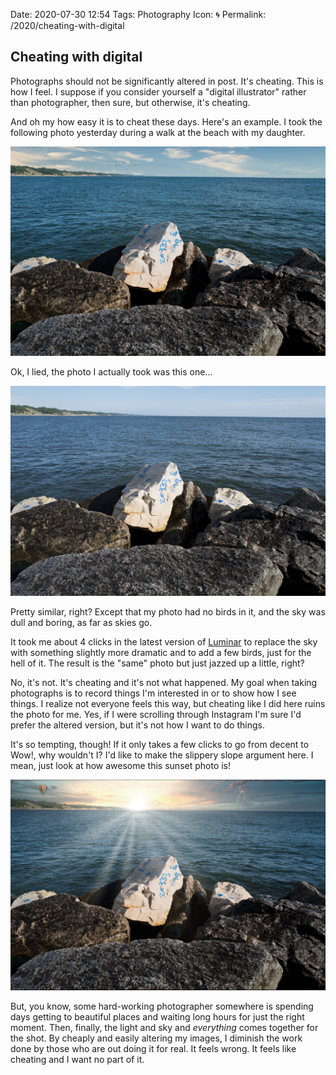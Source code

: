 Date: 2020-07-30 12:54
Tags: Photography
Icon: 🌀
Permalink: /2020/cheating-with-digital

## Cheating with digital

Photographs should not be significantly altered in post. It's cheating. This is how I feel. I suppose if you consider yourself a  "digital illustrator" rather than photographer, then sure, but otherwise, it's cheating.

And oh my how easy it is to cheat these days. Here's an example. I took the following photo yesterday during a walk at the beach with my daughter.

![](/_img/2020/2020-07-29-L1010839-edit.jpg)

Ok, I lied, the photo I actually took was this one...

![](/_img/2020/2020-07-29-L1010839-orig.jpg)

Pretty similar, right? Except that my photo had no birds in it, and the sky was dull and boring, as far as skies go.

It took me about 4 clicks in the latest version of [Luminar](https://skylum.com/luminar) to replace the sky with something slightly more dramatic and to add a few birds, just for the hell of it. The result is the "same" photo but just jazzed up a little, right?

No, it's not. It's cheating and it's not what happened. My goal when taking photographs is to record things I'm interested in or to show how I see things. I realize not everyone feels this way, but cheating like I did here ruins the photo for me. Yes, if I were scrolling through Instagram I'm sure I'd prefer the altered version, but it's not how I want to do things.

It's so tempting, though! If it only takes a few clicks to go from decent to Wow!, why wouldn't I? I'd like to make the slippery slope argument here. I mean, just look at how awesome this sunset photo is!

![KaBlamWOW!](/_img/2020/2020-07-30-sky-wow.jpg)

But, you know, some hard-working photographer somewhere is spending days getting to beautiful places and waiting long hours for just the right moment. Then, finally, the light and sky and *everything* comes together for the shot. By cheaply and easily altering my images, I diminish the work done by those who are out doing it for real. It feels wrong. It feels like cheating and I want no part of it.